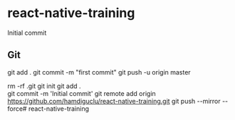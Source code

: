 # react-native-training
Initial commit

## Git
git add .
git commit -m "first commit"
git push -u origin master

rm -rf .git
git init
git add .                  
git commit -m 'Initial commit'
git remote add origin https://github.com/hamdiguclu/react-native-training.git
git push --mirror --force# react-native-training
